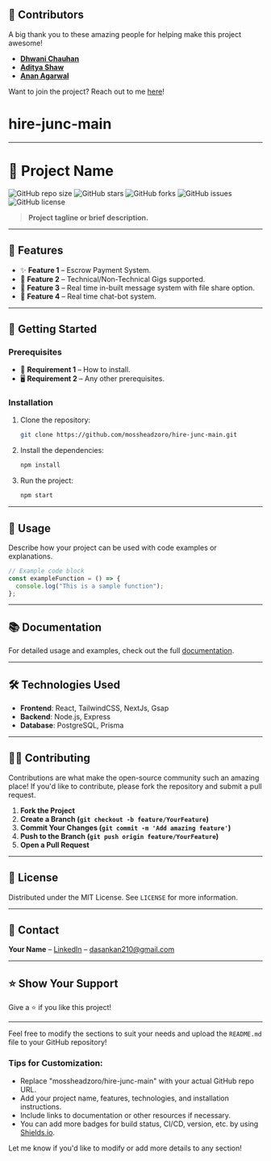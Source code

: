 ## 👥 **Contributors**

A big thank you to these amazing people for helping make this project awesome!

- **[Dhwani Chauhan](https://github.com/Dhwani107)**
- **[Aditya Shaw](https://github.com/Aditya82005)** 
- **[Anan Agarwal](https://github.com/AnanAgarwal)**

Want to join the project? Reach out to me [here](mailto:your.email@example.com)!


 
 # hire-junc-main

-----------------------------------------------------------------------------------------------------------------------------------------------------------------------------------------------------------------

# 📌 **Project Name**

![GitHub repo size](https://img.shields.io/github/repo-size/mossheadzoro/hire-junc-main)
![GitHub stars](https://img.shields.io/github/stars/mossheadzoro/hire-junc-main?style=social)
![GitHub forks](https://img.shields.io/github/forks/mossheadzoro/hire-junc-main?style=social)
![GitHub issues](https://img.shields.io/github/issues/mossheadzoro/hire-junc-main)
![GitHub license](https://img.shields.io/github/license/mossheadzoro/hire-junc-main)

> **Project tagline or brief description.**

-----------------------------------------------------------------------------------------------------------------------------------------------------------------------------------------------------------------

## 🌟 **Features**

- ✨ **Feature 1** – Escrow Payment System.
- 🚀 **Feature 2** – Technical/Non-Technical Gigs supported.
- 🔧 **Feature 3** – Real time in-built message system with file share option.
- 🌈 **Feature 4** – Real time chat-bot system.

-----------------------------------------------------------------------------------------------------------------------------------------------------------------------------------------------------------------

## 🚀 **Getting Started**

### Prerequisites
- 🧰 **Requirement 1** – How to install.
- 🖥 **Requirement 2** – Any other prerequisites.

### Installation

1. Clone the repository:
   ```bash
   git clone https://github.com/mossheadzoro/hire-junc-main.git
   ```
2. Install the dependencies:
   ```bash
   npm install
   ```

3. Run the project:
   ```bash
   npm start
   ```
-----------------------------------------------------------------------------------------------------------------------------------------------------------------------------------------------------------------

## 📖 **Usage**

Describe how your project can be used with code examples or explanations.

```javascript
// Example code block
const exampleFunction = () => {
  console.log("This is a sample function");
};
```

---

## 📚 **Documentation**

For detailed usage and examples, check out the full [documentation](https://your-documentation-url.com).

-----------------------------------------------------------------------------------------------------------------------------------------------------------------------------------------------------------------

## 🛠 **Technologies Used**

- **Frontend**: React, TailwindCSS, NextJs, Gsap
- **Backend**: Node.js, Express
- **Database**: PostgreSQL, Prisma

-----------------------------------------------------------------------------------------------------------------------------------------------------------------------------------------------------------------

## 🧑‍💻 **Contributing**

Contributions are what make the open-source community such an amazing place! If you'd like to contribute, please fork the repository and submit a pull request.

1. **Fork the Project**  
2. **Create a Branch (`git checkout -b feature/YourFeature`)**  
3. **Commit Your Changes (`git commit -m 'Add amazing feature'`)**  
4. **Push to the Branch (`git push origin feature/YourFeature`)**  
5. **Open a Pull Request**

-----------------------------------------------------------------------------------------------------------------------------------------------------------------------------------------------------------------

## 📄 **License**

Distributed under the MIT License. See `LICENSE` for more information.

-----------------------------------------------------------------------------------------------------------------------------------------------------------------------------------------------------------------

## 💬 **Contact**

**Your Name** – [LinkedIn](www.linkedin.com/in/ankan-das-240082328) – [dasankan210@gmail.com](mailto:dasankan210@gmail.com)

-----------------------------------------------------------------------------------------------------------------------------------------------------------------------------------------------------------------

## ⭐ **Show Your Support**

Give a ⭐️ if you like this project!

-----------------------------------------------------------------------------------------------------------------------------------------------------------------------------------------------------------------
Feel free to modify the sections to suit your needs and upload the `README.md` file to your GitHub repository!

### Tips for Customization:
- Replace "mossheadzoro/hire-junc-main" with your actual GitHub repo URL.
- Add your project name, features, technologies, and installation instructions.
- Include links to documentation or other resources if necessary.
- You can add more badges for build status, CI/CD, version, etc. by using [Shields.io](https://shields.io/).

Let me know if you'd like to modify or add more details to any section!
